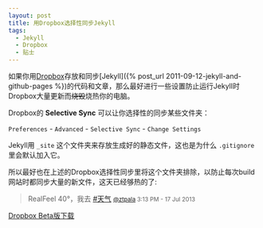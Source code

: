 ```yaml
---
layout: post
title: 用Dropbox选择性同步Jekyll
tags:
  - Jekyll
  - Dropbox
  - 贴士
---
```

如果你用[Dropbox](http://db.tt/H7ei7k2)存放和同步[Jekyll]({% post_url 2011-09-12-jekyll-and-github-pages %})的代码和文章，那么最好进行一些设置防止运行Jekyll时Dropbox大量更新而~~烧毁~~烧热你的电脑。

Dropbox的 **Selective Sync** 可以让你选择性的同步某些文件夹：

`Preferences` - `Advanced` - `Selective Sync` - `Change Settings`

Jekyll用 `_site` 这个文件夹来存放生成好的静态文件，这也是为什么 `.gitignore` 里会默认加入它。

所以最好也在上述的Dropbox选择性同步里将这个文件夹排除，以防止每次build网站时都同步大量的新文件，这天已经够热的了:

>RealFeel 40°，我去 [#天气](https://twitter.com/search?q=%23%E5%A4%A9%E6%B0%94&amp;src=hash) <small>[@ztpala](https://twitter.com/ztpala/statuses/357578857265643520) 3:13 PM - 17 Jul 2013</small>

[Dropbox Beta版下载](https://forums.dropbox.com/?tag=beta)
